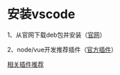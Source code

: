 # 安装vscode

1、从官网下载deb包并安装（[官网](https://code.visualstudio.com/Download)）

2、node/vue开发推荐插件（[官方插件](https://marketplace.visualstudio.com/VSCode)）

[相关插件推荐](https://github.com/varHarrie/Dawn-Blossoms/issues/10)
